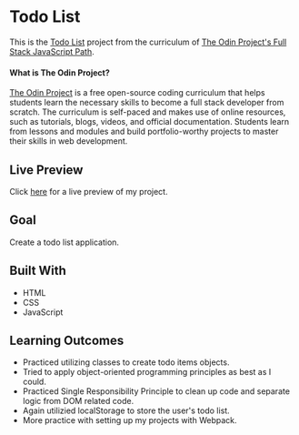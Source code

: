 # Todo List

This is the [Todo List](https://www.theodinproject.com/courses/javascript/lessons/todo-list) project from the curriculum of [The Odin Project's Full Stack JavaScript Path](https://www.theodinproject.com/paths/full-stack-javascript/courses/javascript).

#### What is The Odin Project?

[The Odin Project](https://www.theodinproject.com/about) is a free open-source coding curriculum that helps students learn the necessary skills to become a full stack developer from scratch. The curriculum is self-paced and makes use of online resources, such as tutorials, blogs, videos, and official documentation. Students learn from lessons and modules and build portfolio-worthy projects to master their skills in web development.

## Live Preview

Click [here](https://cineonizer.github.io/todo-list/) for a live preview of my project.

## Goal

Create a todo list application.

## Built With

* HTML
* CSS
* JavaScript

## Learning Outcomes

* Practiced utilizing classes to create todo items objects.
* Tried to apply object-oriented programming principles as best as I could.
* Practiced Single Responsibility Principle to clean up code and separate logic from DOM related code.
* Again utilizied localStorage to store the user's todo list.
* More practice with setting up my projects with Webpack.
